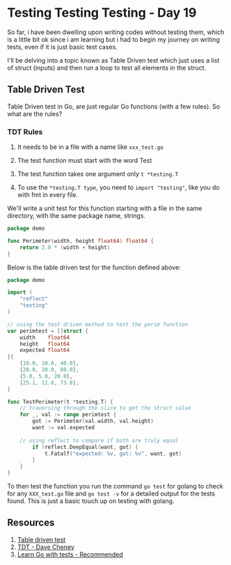 # Testing Testing Testing - Day 19

So far, i have been dwelling upon writing codes without testing them, which is a little bit ok since i am learning but i had to begin my journey on writing tests, even if it is just basic test cases.

I'll be delving into a topic known as Table Driven test which just uses a list of struct (inputs) and then run a loop to test all elements in the struct.

## Table Driven Test
Table Driven test in Go, are just regular Go functions (with a few rules). So what are the rules?

### TDT Rules
1. It needs to be in a file with a name like `xxx_test.go`

2. The test function must start with the word Test

3. The test function takes one argument only `t *testing.T`

4. To use the `*testing.T type`, you need to `import "testing"`, like you do with fmt in every file.

We'll write a unit test for this function starting with a file in the same directory, with the same package name, strings.
```Go
package demo

func Perimeter(width, height float64) float64 {
	return 2.0 * (width + height)
}
```

Below is the table driven test for the function defined above:
```Go
package demo

import (
    "reflect"
    "testing"
)

// using the test driven method to test the perim function
var perimtest = []struct {
	width    float64
	height   float64
	expected float64
}{
	{10.0, 10.0, 40.0},
	{20.0, 20.0, 80.0},
	{5.0, 5.0, 20.0},
	{25.1, 11.8, 73.8},
}

func TestPerimeter(t *testing.T) {
    // traversing through the slice to get the struct value
	for _, val := range perimtest {
		got := Perimeter(val.width, val.height)
		want := val.expected
    
    // using reflect to compare if both are truly equal
		if !reflect.DeepEqual(want, got) {
			t.Fatalf("expected: %v, got: %v", want, got)
		}
	}
}
```
To then test the function you run the command `go test` for golang to check for any `XXX_test.go` file and `go test -v` for a detailed output for the tests found.
This is just a basic touch up on testing with golang.


## Resources
1. [Table driven test](https://yourbasic.org/golang/table-driven-unit-test/)
2. [TDT - Dave Cheney](https://dave.cheney.net/2019/05/07/prefer-table-driven-tests)
3. [Learn Go with tests - Recommended](https://quii.gitbook.io/learn-go-with-tests)

